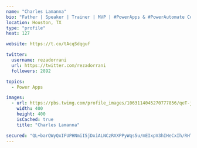 ```yaml
---
name: "Charles Lamanna"
bio: "Father | Speaker | Trainer | MVP | #PowerApps & #PowerAutomate Community Super User | YouTuber Right-pointing triangle http://youtube.com/c/rezadorrani | Learn - Share - Clockwise rightwards and leftwards open circle arrows"
location: Houston, TX
type: "profile"
heat: 127

website: https://t.co/tAcqSdqguf

twitter:
  username: rezadorrani
  url: https://twitter.com/rezadorrani
  followers: 2892

topics:
  - Power Apps

images:
  - url: https://pbs.twimg.com/profile_images/1063114045270777856/qeT-jpWr_400x400.jpg
    width: 400
    height: 400
    isCached: true
    title: "Charles Lamanna"

secured: "QL+barQWyQxIFUPHNmiI5jDxiALNCzRXXPPyWqs5u/mEIxpV3hIHeCxIh/RHTHoCwKiTi7lrU4E6YRJ2M7OE90eaSswuPxO5aqN1TTl7fPZELvYGh+mrad/ZskcH2U3vD9d3A7lziAkY0nvoXnSPXavS/DR3T4CHjiKv+jLaCJ97G9O2SrgDqY2KGzZVYX3gLcO67J0onNY4wUBAruJsbOdH0Co1R9rU/nidm95doYAnoGYuhTo23cQvqA1uml2H38Lfr7zHPs4375MvURUXVtOzqX6PtMIvUOpy8ik8nArWctnhx5y9HJCkxvrQFplGE/82RD8bOVIH7a5M37prgY4XGpoOeO8I9AOBd2OUt42CKkpPpE4FBZ3OhMc+aO8ezimvse+YaZw3Y6r70dm1RvNZpOnrcgshjw9JiuXS/jo=;Cqt7TJrYACpo98w9YLu3Fg=="
---
```


